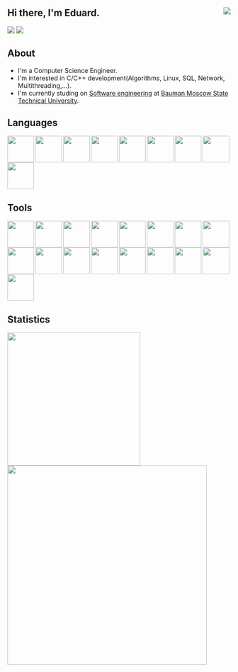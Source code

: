 ## Hi there, I'm Eduard. <img align="right" src="https://komarev.com/ghpvc/?username=eduardaleksandrov"/>

<a href="https://t.me/eduardale" target="_blank"><img src="https://img.icons8.com/color/40/000000/telegram-app--v4.png"/></a>
<a href="https://vk.com/a.edward" target="_blank"><img src="https://img.icons8.com/color/40/000000/vk-circled.png"/></a>

## About

- I'm a Computer Science Engineer.
- I'm interested in C/C++ development(Algorithms, Linux, SQL, Network, Multithreading,...).
- I'm currently studing on [Software engineering](https://bmstu.ru/faculty/iu) at [Bauman Moscow State Technical University](https://bmstu.ru).

## Languages

<a href="https://en.wikipedia.org/wiki/C_(programming_language)" target="_blank">
<img align="left" src="https://cdn.jsdelivr.net/gh/devicons/devicon/icons/c/c-original.svg" width="60px"/>
</a>

<a href="https://en.wikipedia.org/wiki/C%2B%2B" target="_blank">
<img align="left" src="https://cdn.jsdelivr.net/gh/devicons/devicon/icons/cplusplus/cplusplus-original.svg" width="60px"/>
</a>

<a href="https://en.wikipedia.org/wiki/C_Sharp_(programming_language)" target="_blank">
<img align="left" src="https://cdn.jsdelivr.net/gh/devicons/devicon@latest/icons/csharp/csharp-original.svg" width="60px"/>
</a>

<a href="https://www.python.org/" target="_blank">
<img align="left" src="https://cdn.jsdelivr.net/gh/devicons/devicon/icons/python/python-original.svg" width="60px"/>
</a>

<a href="https://en.wikipedia.org/wiki/Assembly_language" target="_blank">
<img align="left" src="https://img.icons8.com/color/96/assembly.png" width="60px"/>
</a>

<a href="https://en.wikipedia.org/wiki/SQL" target="_blank">
<img align="left" src="https://img.icons8.com/external-bearicons-blue-bearicons/64/external-SQL-file-extension-bearicons-blue-bearicons.png" width="60px"/>
</a>

<a href="https://en.wikipedia.org/wiki/HTML" target="_blank">
<img align="left" src="https://cdn.jsdelivr.net/gh/devicons/devicon/icons/html5/html5-original.svg" width="60px"/>
</a>

<a href="https://en.wikipedia.org/wiki/CSS" target="_blank">
<img align="left" src="https://cdn.jsdelivr.net/gh/devicons/devicon/icons/css3/css3-original.svg" width="60px"/>
</a>

<a href="https://en.wikipedia.org/wiki/JavaScript" target="_blank">
<img src="https://cdn.jsdelivr.net/gh/devicons/devicon/icons/javascript/javascript-original.svg" width="60px"/>
</a>

## Tools

<a href="https://git-scm.com/" target="_blank">
<img align="left" src="https://cdn.jsdelivr.net/gh/devicons/devicon/icons/git/git-original.svg" width="60px"/>
</a>

<a href="https://www.docker.com/" target="_blank">
<img align="left" src="https://cdn.jsdelivr.net/gh/devicons/devicon/icons/docker/docker-original-wordmark.svg" width="60px"/>
</a>

<a href="https://en.wikipedia.org/wiki/Linux" target="_blank">
<img align="left" src="https://cdn.jsdelivr.net/gh/devicons/devicon/icons/linux/linux-original.svg" width="60px"/>
</a>

<a href="https://ubuntu.com/" target="_blank">
<img align="left" src="https://cdn.jsdelivr.net/gh/devicons/devicon@latest/icons/ubuntu/ubuntu-original-wordmark.svg" width="60px"/>
</a>

<a href="https://en.wikipedia.org/wiki/Bash_(Unix_shell)" target="_blank">
<img align="left" src="https://cdn.jsdelivr.net/gh/devicons/devicon/icons/bash/bash-original.svg" width="60px"/>
</a>

<a href="https://code.visualstudio.com/" target="_blank">
<img align="left" src="https://cdn.jsdelivr.net/gh/devicons/devicon/icons/vscode/vscode-original.svg" width="60px"/>
</a>

<a href="https://www.postgresql.org/" target="_blank">
<img align="left" src="https://cdn.jsdelivr.net/gh/devicons/devicon@latest/icons/postgresql/postgresql-original-wordmark.svg" width="60px"/>
</a>

<a href="https://www.mysql.com/" target="_blank">
<img align="left" src="https://cdn.jsdelivr.net/gh/devicons/devicon/icons/mysql/mysql-original-wordmark.svg" width="60px"/>
</a>

<a href="https://www.sqlite.org/index.html" target="_blank">
<img align="left" src="https://cdn.jsdelivr.net/gh/devicons/devicon/icons/sqlite/sqlite-original-wordmark.svg" width="60px"/>
</a>

<a href="https://www.mongodb.com/" target="_blank">
<img align="left" src="https://cdn.jsdelivr.net/gh/devicons/devicon/icons/mongodb/mongodb-original-wordmark.svg" width="60px"/>
</a>

<a href="https://dbeaver.io/" target="_blank">
<img align="left" src="https://cdn.jsdelivr.net/gh/devicons/devicon@latest/icons/dbeaver/dbeaver-original.svg" width="60px"/>
</a>

<a href="https://www.qt.io/" target="_blank">
<img align="left" src="https://cdn.jsdelivr.net/gh/devicons/devicon/icons/qt/qt-original.svg" width="60px"/>
</a>

<a href="https://cmake.org/" target="_blank">
<img align="left" src="https://cdn.jsdelivr.net/gh/devicons/devicon/icons/cmake/cmake-original.svg" width="60px"/>
</a>

<a href="https://conan.io/" target="_blank">
<img align="left" src="https://img.icons8.com/external-kmg-design-flat-kmg-design/64/external-cube-graphic-design-kmg-design-flat-kmg-design.png" width="60px"/>
</a>

<a href="https://visualstudio.microsoft.com/" target="_blank">
<img align="left" src="https://cdn.jsdelivr.net/gh/devicons/devicon/icons/visualstudio/visualstudio-plain.svg" width="60px"/>
</a>

<a href="https://dotnet.microsoft.com/en-us/" target="_blank">
<img align="left" src="https://cdn.jsdelivr.net/gh/devicons/devicon@latest/icons/dot-net/dot-net-original-wordmark.svg" width="60px"/>
</a>

<a href="https://en.wikipedia.org/wiki/GNU_Compiler_Collection" target="_blank">
<img src="https://cdn.jsdelivr.net/gh/devicons/devicon/icons/gcc/gcc-original.svg" width="60px"/>
</a>

## Statistics

<img width="300px" src="https://github-readme-stats.vercel.app/api/top-langs/?username=eduardaleksandrov&langs_count=8" />

<img width="450px" src="https://github-readme-stats.vercel.app/api?username=eduardaleksandrov&theme=default&show_icons=true" />


